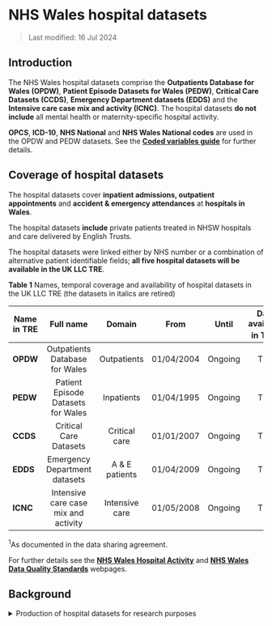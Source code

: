 # NHS Wales hospital datasets
>Last modified: 16 Jul 2024
## Introduction
The NHS Wales hospital datasets comprise the **Outpatients Database for Wales (OPDW)**, **Patient Episode Datasets for Wales (PEDW)**,  **Critical Care Datasets (CCDS)**, **Emergency Department datasets (EDDS)** and the **Intensive care case mix and activity (ICNC)**. The hospital datasets **do not include** all mental health or maternity-specific hospital activity. 
 
 

**OPCS**, **ICD-10**, **NHS National** and **NHS Wales National codes** are used in the OPDW and PEDW datasets. See the [**Coded variables guide**](../Coding/coding_intro.md) for further details. 


## Coverage of hospital datasets
The hospital datasets cover **inpatient admissions, outpatient appointments** and **accident & emergency attendances** at **hospitals in Wales**.     

The hospital datasets **include** private patients treated in NHSW hospitals and care delivered by English Trusts.  


The hospital datasets were linked either by NHS number or a combination of alternative patient identifiable fields; **all five hospital datasets will be available in the UK LLC TRE**. 
  
**Table 1** Names, temporal coverage and availability of hospital datasets in the UK LLC TRE (the datasets in italics are retired)

| **Name in TRE**|**Full name**|**Domain**|**From**|**Until**|**Data available in TRE<sup>1</sup>** |
|---|:---:|:---:|:---:|:---:|:---:|
|**OPDW**|Outpatients Database for Wales|Outpatients|01/04/2004|Ongoing|TBC|
|**PEDW**|Patient Episode Datasets for Wales|Inpatients|01/04/1995|Ongoing |TBC|
|**CCDS**|Critical Care Datasets|Critical care|01/01/2007|Ongoing|TBC|
|**EDDS**|Emergency Department datasets|A & E patients| 01/04/2009|Ongoing|TBC|
|**ICNC**|Intensive care case mix and activity|Intensive care|01/05/2008|Ongoing|TBC|


<sup>1</sup>As documented in the data sharing agreement.  
  

For further details see the [**NHS Wales Hospital Activity**](https://statswales.gov.wales/Catalogue/Health-and-Social-Care/NHS-Hospital-Activity/Outpatient-Activity) and [**NHS Wales Data Quality Standards**](https://dhcw.nhs.wales/information-services/information-standards/data-quality/data-quality-standards/) webpages.

## Background
<details>
  <summary>Production of hospital datasets for research purposes</summary>